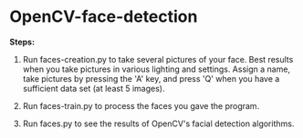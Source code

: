 # OpenCV-face-detection

**Steps:**
1) Run faces-creation.py to take several pictures of your face. Best results when you take pictures in various lighting and settings.
Assign a name, take pictures by pressing the 'A' key, and press 'Q' when you have a sufficient data set (at least 5 images).

2) Run faces-train.py to process the faces you gave the program.

3) Run faces.py to see the results of OpenCV's facial detection algorithms.
